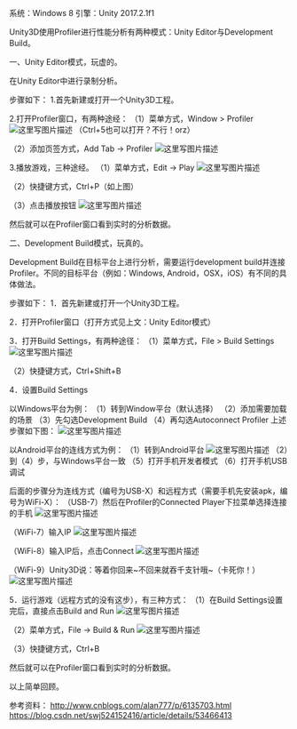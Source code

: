 系统：Windows 8
引擎：Unity 2017.2.1f1

Unity3D使用Profiler进行性能分析有两种模式：Unity Editor与Development Build。

一、Unity Editor模式，玩虚的。

在Unity Editor中进行录制分析。

步骤如下：
1.首先新建或打开一个Unity3D工程。

2.打开Profiler窗口，有两种途经：
（1）菜单方式，Window > Profiler
  ![这里写图片描述](./pic/image001.png)
（Ctrl+5也可以打开？不行！orz）

（2）添加页签方式，Add Tab -> Profiler
  ![这里写图片描述](./pic/image003.png)

3.播放游戏，三种途经。
（1）菜单方式，Edit -> Play
  ![这里写图片描述](./pic/image005.png)

（2）快捷键方式，Ctrl+P（如上图）

（3）点击播放按钮
  ![这里写图片描述](./pic/image007.png)

然后就可以在Profiler窗口看到实时的分析数据。


二、Development Build模式，玩真的。

Development Build在目标平台上进行分析，需要运行development build并连接Profiler。不同的目标平台（例如：Windows, Android，OSX，iOS）有不同的具体做法。

步骤如下：
1．首先新建或打开一个Unity3D工程。

2．打开Profiler窗口（打开方式见上文：Unity Editor模式）

3．打开Build Settings，有两种途径：
（1）菜单方式，File > Build Settings
  ![这里写图片描述](./pic/image009.png)

（2）快捷键方式，Ctrl+Shift+B

4．设置Build Settings

以Windows平台为例：
（1）转到Window平台（默认选择）
（2）添加需要加载的场景
（3）先勾选Development Build
（4）再勾选Autoconnect Profiler
上述步骤如下图：
  ![这里写图片描述](./pic/image011.png)

以Android平台的连线方式为例：
（1）转到Android平台
  ![这里写图片描述](./pic/image013.png)
（2）到（4）步，与Windows平台一致
（5）打开手机开发者模式
（6）打开手机USB调试

后面的步骤分为连线方式（编号为USB-X）和远程方式（需要手机先安装apk，编号为WiFi-X）：
（USB-7）然后在Profiler的Connected Player下拉菜单选择连接的手机
  ![这里写图片描述](./pic/image015.png)

（WiFi-7）输入IP
  ![这里写图片描述](./pic/image017.png)

（WiFi-8）输入IP后，点击Connect
  ![这里写图片描述](./pic/image019.png)

（WiFi-9）Unity3D说：等着你回来~不回来就吞千支针哦~（卡死你！）
  ![这里写图片描述](./pic/image021.png)

5．运行游戏（远程方式的没有这步），有三种方式：
（1）在Build Settings设置完后，直接点击Build and Run
  ![这里写图片描述](./pic/image023.png)

（2）菜单方式，File -> Build & Run
  ![这里写图片描述](./pic/image025.png)

（3）快捷键方式，Ctrl+B

然后就可以在Profiler窗口看到实时的分析数据。

以上简单回顾。

参考资料：
http://www.cnblogs.com/alan777/p/6135703.html 
https://blog.csdn.net/swj524152416/article/details/53466413
